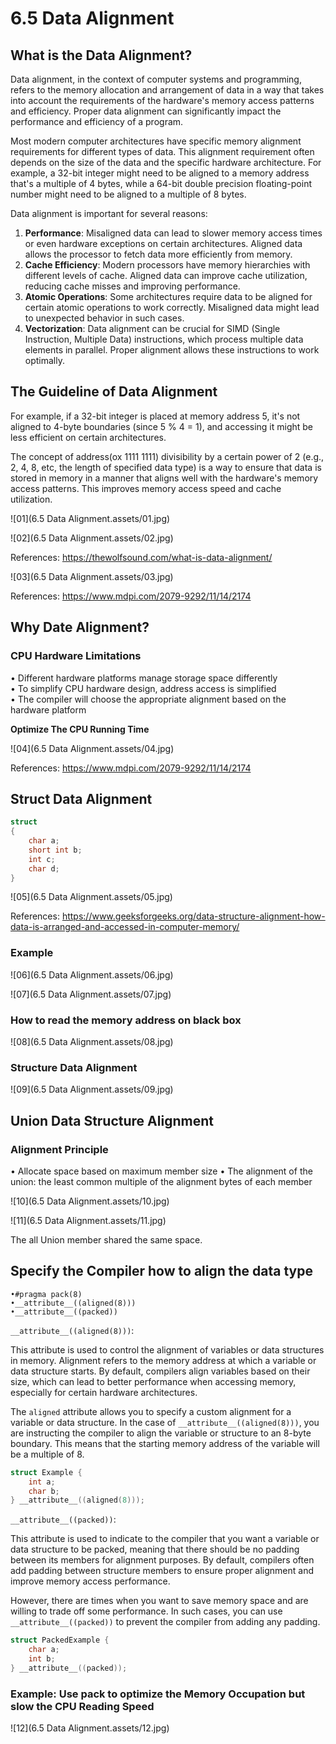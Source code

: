 # 6.5 Data Alignment



## What is the Data Alignment?

Data alignment, in the context of computer systems and programming, refers to the memory allocation and arrangement of data in a way that takes into account the requirements of the hardware's memory access patterns and efficiency. Proper data alignment can significantly impact the performance and efficiency of a program.

Most modern computer architectures have specific memory alignment requirements for different types of data. This alignment requirement often depends on the size of the data and the specific hardware architecture. For example, a 32-bit integer might need to be aligned to a memory address that's a multiple of 4 bytes, while a 64-bit double precision floating-point number might need to be aligned to a multiple of 8 bytes.

Data alignment is important for several reasons:

1. **Performance**: Misaligned data can lead to slower memory access times or even hardware exceptions on certain architectures. Aligned data allows the processor to fetch data more efficiently from memory.
2. **Cache Efficiency**: Modern processors have memory hierarchies with different levels of cache. Aligned data can improve cache utilization, reducing cache misses and improving performance.
3. **Atomic Operations**: Some architectures require data to be aligned for certain atomic operations to work correctly. Misaligned data might lead to unexpected behavior in such cases.
4. **Vectorization**: Data alignment can be crucial for SIMD (Single Instruction, Multiple Data) instructions, which process multiple data elements in parallel. Proper alignment allows these instructions to work optimally.

## The Guideline of Data Alignment

For example, if a 32-bit integer is placed at memory address 5, it's not aligned to 4-byte boundaries (since 5 % 4 = 1), and accessing it might be less efficient on certain architectures.

The concept of address(ox 1111 1111) divisibility by a certain power of 2 (e.g., 2, 4, 8, etc, the length of specified data type) is a way to ensure that data is stored in memory in a manner that aligns well with the hardware's memory access patterns. This improves memory access speed and cache utilization.

![01](6.5 Data Alignment.assets/01.jpg)

![02](6.5 Data Alignment.assets/02.jpg)

References: https://thewolfsound.com/what-is-data-alignment/

![03](6.5 Data Alignment.assets/03.jpg)

References: https://www.mdpi.com/2079-9292/11/14/2174

## Why Date Alignment?

### CPU Hardware Limitations

• Different hardware platforms manage storage space differently  
• To simplify CPU hardware design, address access is simplified  
• The compiler will choose the appropriate alignment based on the hardware platform  

**Optimize The CPU Running Time**

![04](6.5 Data Alignment.assets/04.jpg)

References: https://www.mdpi.com/2079-9292/11/14/2174

## Struct Data Alignment

```c
struct 
{
    char a;
    short int b;
    int c;
    char d;
}
```

![05](6.5 Data Alignment.assets/05.jpg)

References: https://www.geeksforgeeks.org/data-structure-alignment-how-data-is-arranged-and-accessed-in-computer-memory/

### Example

![06](6.5 Data Alignment.assets/06.jpg)

![07](6.5 Data Alignment.assets/07.jpg)

### How to read the memory address on black box

![08](6.5 Data Alignment.assets/08.jpg)

### Structure Data Alignment

![09](6.5 Data Alignment.assets/09.jpg)

## Union Data Structure Alignment

### Alignment Principle

• Allocate space based on maximum member size
• The alignment of the union: the least common multiple of the alignment bytes of each member

![10](6.5 Data Alignment.assets/10.jpg)

![11](6.5 Data Alignment.assets/11.jpg)

The all Union member shared the same space.

## Specify the Compiler how to align the data type

```shell
•#pragma pack(8)
•__attribute__((aligned(8)))
•__attribute__((packed))
```

`__attribute__((aligned(8)))`:

This attribute is used to control the alignment of variables or data structures in memory. Alignment refers to the memory address at which a variable or data structure starts. By default, compilers align variables based on their size, which can lead to better performance when accessing memory, especially for certain hardware architectures.

The `aligned` attribute allows you to specify a custom alignment for a variable or data structure. In the case of `__attribute__((aligned(8)))`, you are instructing the compiler to align the variable or structure to an 8-byte boundary. This means that the starting memory address of the variable will be a multiple of 8.

```c
struct Example {
    int a;
    char b;
} __attribute__((aligned(8)));
```

`__attribute__((packed))`:

This attribute is used to indicate to the compiler that you want a variable or data structure to be packed, meaning that there should be no padding between its members for alignment purposes. By default, compilers often add padding between structure members to ensure proper alignment and improve memory access performance.

However, there are times when you want to save memory space and are willing to trade off some performance. In such cases, you can use `__attribute__((packed))` to prevent the compiler from adding any padding.

```c
struct PackedExample {
    char a;
    int b;
} __attribute__((packed));
```

### Example: Use pack to optimize the Memory Occupation but slow the CPU Reading Speed

![12](6.5 Data Alignment.assets/12.jpg)